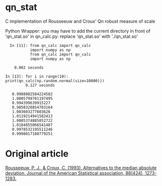 # qn_stat
C implementation of Rousseeuw and Croux' Qn robust measure of scale

Python Wrapper:  you may have to add the current directory in front of 'qn_stat.so' in qn_calc.py: replace 'qn_stat.so' with './qn_stat.so'
~~~
  In [11]: from qn_calc import qn_calc
           import numpy as np
           from qn_calc import qn_calc
           import numpy as np
           
    0.002 seconds
 
In [13]: for i in range(10): print(qn_calc(np.random.normal(size=10000)))
         0.127 seconds
         
   0.9988082584224582
   1.0005799701197495
   0.994399639915227
   0.9858328854703164
   1.003603277603626
   1.0119214941582413
   1.0005374885852722
   1.0184855066541487
   0.9978532195511246
   0.9998017180779251
~~~

Original article
========
[Rousseeuw, P. J., & Croux, C. (1993). Alternatives to the median absolute deviation. Journal of the American Statistical association, 88(424), 1273-1283.](http://wis.kuleuven.be/stat/robust/papers/publications-1993/rousseeuwcroux-alternativestomedianad-jasa-1993.pdf)
